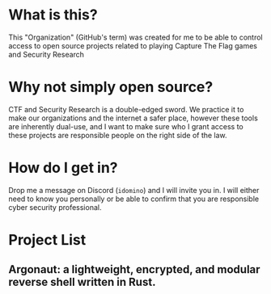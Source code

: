 # What is this?

This "Organization" (GitHub's term) was created for me to be able to control access to open source projects related to playing Capture The Flag games and Security Research

# Why not simply open source?

CTF and Security Research is a double-edged sword. We practice it to make our organizations and the internet a safer place, however these tools are inherently dual-use, and I want to make sure who I grant access to these projects are responsible people on the right side of the law.

# How do I get in?

Drop me a message on Discord (`idomino`) and I will invite you in. I will either need to know you personally or be able to confirm that you are responsible cyber security professional.

# Project List

##  __Argonaut__: a lightweight, encrypted, and modular reverse shell written in Rust.
